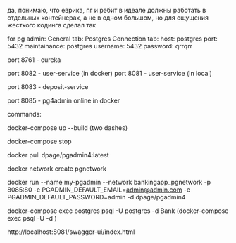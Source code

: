 да, понимаю, что еврика, пг и рэбит в идеале должны работать в отдельных контейнерах, а не в одном большом, но для ощущения жесткого кодинга сделал так

for pg admin:
General tab: Postgres
Connection tab:
	host: postgres
	port: 5432
	maintainance: postgres
	username: 5432
	password: qrrqrr

port 8761 - eureka

port 8082 - user-service (in docker)
port 8081 - user-service (in local)

port 8083 - deposit-service

port 8085 - pg4admin online in docker


commands:

docker-compose up --build (two dashes) 

docker-compose stop 

docker pull dpage/pgadmin4:latest 

docker network create pgnetwork

docker run --name my-pgadmin --network bankingapp_pgnetwork -p 8085:80 -e PGADMIN_DEFAULT_EMAIL=admin@admin.com -e PGADMIN_DEFAULT_PASSWORD=admin -d dpage/pgadmin4

docker-compose exec postgres psql -U postgres -d Bank (docker-compose exec <service> psql -U <username> -d <db name>)

http://localhost:8081/swagger-ui/index.html
